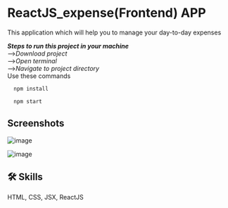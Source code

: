 
# ReactJS_expense(Frontend) APP

This application which will help you to manage your day-to-day 
expenses

**_Steps to run this project in your machine_**     
-->_Download project_  
-->_Open terminal_     
-->_Navigate to project directory_  
Use these commands 




```bash
  npm install 
```
```bash
  npm start 
```
    
## Screenshots

![image](https://user-images.githubusercontent.com/54525722/138300540-c687b902-4e15-41b2-9b65-7f6b42260f8d.png)

![image](https://user-images.githubusercontent.com/54525722/138305643-807fa75c-37e7-48e8-8660-a3a943da2fd9.png)

  
## 🛠 Skills
HTML, CSS, JSX, ReactJS

  
